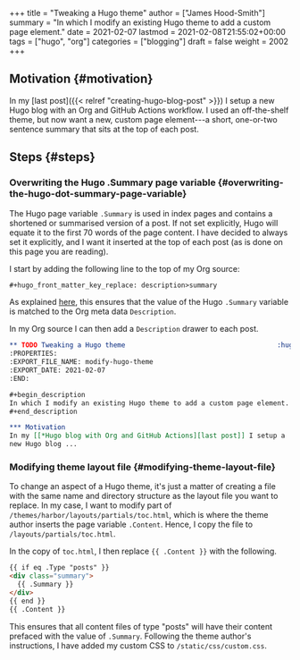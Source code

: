 +++
title = "Tweaking a Hugo theme"
author = ["James Hood-Smith"]
summary = "In which I modify an existing Hugo theme to add a custom page element."
date = 2021-02-07
lastmod = 2021-02-08T21:55:02+00:00
tags = ["hugo", "org"]
categories = ["blogging"]
draft = false
weight = 2002
+++

## Motivation {#motivation}

In my [last post]({{< relref "creating-hugo-blog-post" >}}) I setup a new Hugo blog with an Org and GitHub Actions workflow.
I used an off-the-shelf theme, but now want a new, custom page element---a
short, one-or-two sentence summary that sits at the top of each post.


## Steps {#steps}


### Overwriting the Hugo .Summary page variable {#overwriting-the-hugo-dot-summary-page-variable}

The Hugo page variable `.Summary` is used in index pages and contains a
shortened or summarised version of a post. If not set explicitly, Hugo will
equate it to the first 70 words of the page content. I have decided to always
set it explicitly, and I want it inserted at the top of each post (as is
done on this page you are reading).

I start by adding the following line to the top of my Org source:

```markdown
#+hugo_front_matter_key_replace: description>summary
```

As explained [here](https://ox-hugo.scripter.co/doc/replace-front-matter-keys/), this ensures that the value of the Hugo `.Summary` variable
is matched to the Org meta data `Description`.

In my Org source I can then add a  `Description` drawer to each post.

```org
** TODO Tweaking a Hugo theme                                      :hugo:org:
:PROPERTIES:
:EXPORT_FILE_NAME: modify-hugo-theme
:EXPORT_DATE: 2021-02-07
:END:

#+begin_description
In which I modify an existing Hugo theme to add a custom page element.
#+end_description

*** Motivation
In my [[*Hugo blog with Org and GitHub Actions][last post]] I setup a
new Hugo blog ...
```


### Modifying theme layout file {#modifying-theme-layout-file}

To change an aspect of a Hugo theme, it's just a matter of creating a file with
the same name and directory structure as the layout file you want to replace. In
my case, I want to modify part of `/themes/harbor/layouts/partials/toc.html`,
which is where the theme author inserts the page variable `.Content`. Hence, I
copy the file to `/layouts/partials/toc.html`.

In the copy of `toc.html`, I then replace `{{ .Content }}` with the following.

```html
{{ if eq .Type "posts" }}
<div class="summary">
  {{ .Summary }}
</div>
{{ end }}
{{ .Content }}
```

This ensures that all content files of type "posts" will have their content
prefaced with the value of `.Summary`. Following the theme author's
instructions, I have added my custom CSS to `/static/css/custom.css`.
